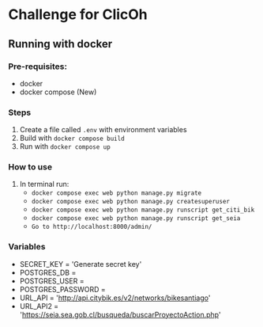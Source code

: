 # Challenge for ClicOh

## Running with docker

### Pre-requisites:
- docker
- docker compose (New)

### Steps
1. Create a file called `.env` with environment variables
2. Build with `docker compose build`
3. Run with `docker compose up`

### How to use
1. In terminal run: 
   - `docker compose exec web python manage.py migrate` 
   - `docker compose exec web python manage.py createsuperuser`
   - `docker compose exec web python manage.py runscript get_citi_bik`
   - `docker compose exec web python manage.py runscript get_seia`
   - `Go to http://localhost:8000/admin/`


### Variables

- SECRET_KEY = 'Generate secret key'
- POSTGRES_DB = 
- POSTGRES_USER =
- POSTGRES_PASSWORD =
- URL_API = 'http://api.citybik.es/v2/networks/bikesantiago'
- URL_API2 = 'https://seia.sea.gob.cl/busqueda/buscarProyectoAction.php'